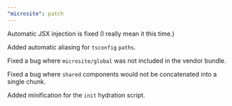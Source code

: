 ```yaml
---
"microsite": patch
---
```


Automatic JSX injection is fixed (I really mean it this time.)

Added automatic aliasing for `tsconfig` `paths`.

Fixed a bug where `microsite/global` was not included in the vendor bundle.

Fixed a bug where `shared` components would not be concatenated into a single chunk.

Added minification for the `init` hydration script.
